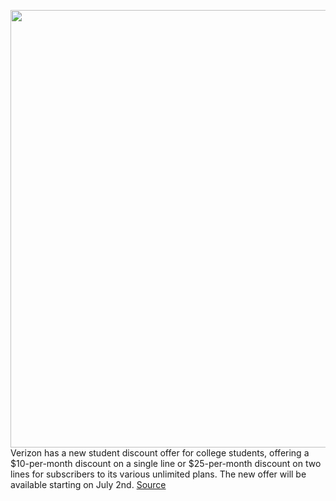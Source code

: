 <img src='https://cdn.vox-cdn.com/thumbor/txAn6xwC8-nRh-IMpZbm19rcinY=/0x0:3000x2000/1200x800/filters:focal(1260x760:1740x1240)/cdn.vox-cdn.com/uploads/chorus_image/image/66927343/acastro_200109_1777_verizon_0004.0.0.jpg' width='700px' /><br/>
Verizon has a new student discount offer for college students, offering a $10-per-month discount on a single line or $25-per-month discount on two lines for subscribers to its various unlimited plans. The new offer will be available starting on July 2nd.
<a href='https://www.theverge.com/21289144/verizon-student-discount-college-unlimited-plans-lines'> Source <a/>